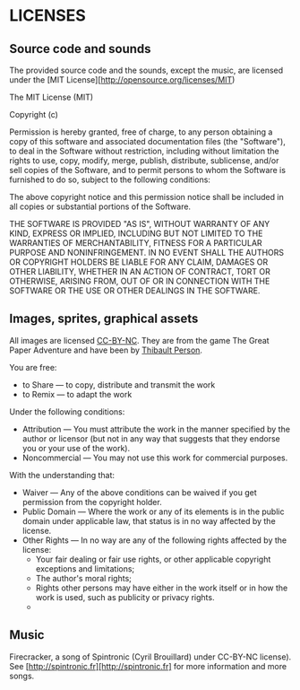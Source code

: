 LICENSES
===========

## Source code and sounds

The provided source code and the sounds, except the music, are licensed under the [MIT License][http://opensource.org/licenses/MIT)

The MIT License (MIT)

Copyright (c) <year> <copyright holders>

Permission is hereby granted, free of charge, to any person obtaining a copy
of this software and associated documentation files (the "Software"), to deal
in the Software without restriction, including without limitation the rights
to use, copy, modify, merge, publish, distribute, sublicense, and/or sell
copies of the Software, and to permit persons to whom the Software is
furnished to do so, subject to the following conditions:

The above copyright notice and this permission notice shall be included in
all copies or substantial portions of the Software.

THE SOFTWARE IS PROVIDED "AS IS", WITHOUT WARRANTY OF ANY KIND, EXPRESS OR
IMPLIED, INCLUDING BUT NOT LIMITED TO THE WARRANTIES OF MERCHANTABILITY,
FITNESS FOR A PARTICULAR PURPOSE AND NONINFRINGEMENT. IN NO EVENT SHALL THE
AUTHORS OR COPYRIGHT HOLDERS BE LIABLE FOR ANY CLAIM, DAMAGES OR OTHER
LIABILITY, WHETHER IN AN ACTION OF CONTRACT, TORT OR OTHERWISE, ARISING FROM,
OUT OF OR IN CONNECTION WITH THE SOFTWARE OR THE USE OR OTHER DEALINGS IN
THE SOFTWARE.

## Images, sprites, graphical assets

All images are licensed [CC-BY-NC](http://creativecommons.org/licenses/by-nc/2.0/). They are from the game The Great Paper Adventure and have been by [Thibault Person](http://twitter.com/mrlapinou).

You are free:

- to Share — to copy, distribute and transmit the work
- to Remix — to adapt the work

Under the following conditions:

- Attribution — You must attribute the work in the manner specified by the author or licensor (but not in any way that suggests that they endorse you or your use of the work).
- Noncommercial — You may not use this work for commercial purposes.

With the understanding that:

- Waiver — Any of the above conditions can be waived if you get permission from the copyright holder.
- Public Domain — Where the work or any of its elements is in the public domain under applicable law, that status is in no way affected by the license.
- Other Rights — In no way are any of the following rights affected by the license:
   - Your fair dealing or fair use rights, or other applicable copyright exceptions and limitations;
   - The author's moral rights;
   - Rights other persons may have either in the work itself or in how the work is used, such as publicity or privacy rights.
   - 
   
## Music

Firecracker, a song of Spintronic (Cyril Brouillard) under CC-BY-NC license). See [http://spintronic.fr][http://spintronic.fr] for more information and more songs.
